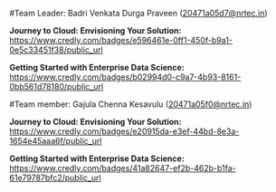 #Team Leader: Badri Venkata Durga Praveen (20471a05d7@nrtec.in)

**Journey to Cloud: Envisioning Your Solution:**
https://www.credly.com/badges/e596461e-0ff1-450f-b9a1-0e5c33451f38/public_url

**Getting Started with Enterprise Data Science:**
https://www.credly.com/badges/b02994d0-c9a7-4b93-8161-0bb561d78180/public_url


#Team member: Gajula Chenna Kesavulu (20471a05f0@nrtec.in)

**Journey to Cloud: Envisioning Your Solution:**
https://www.credly.com/badges/e20915da-e3ef-44bd-8e3a-1654e45aaa6f/public_url

**Getting Started with Enterprise Data Science:**
https://www.credly.com/badges/41a82647-ef2b-462b-b1fa-61e79787bfc2/public_url

